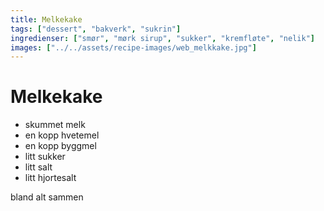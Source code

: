 ```yaml
---
title: Melkekake
tags: ["dessert", "bakverk", "sukrin"]
ingredienser: ["smør", "mørk sirup", "sukker", "kremfløte", "nelik"]
images: ["../../assets/recipe-images/web_melkkake.jpg"]
---
```


# Melkekake

- skummet melk
- en kopp hvetemel
- en kopp byggmel
- litt sukker
- litt salt
- litt hjortesalt

bland alt sammen
